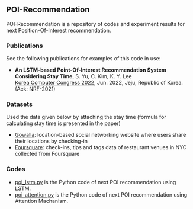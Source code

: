 ## POI-Recommendation
POI-Recommendation is a repository of codes and experiment results for next Position-Of-Interest recommendation.

### Publications
See the following publications for examples of this code in use:
 * **An LSTM-based Point-Of-Interest Recommendation System Considering Stay Time**, S. Yu, C. Kim, K. Y. Lee  
[Korea Computer Congress 2022](https://www.kiise.or.kr/conference/kcc/2022/), Jun. 2022, Jeju, Republic of Korea. (Ack: NRF-2021)

### Datasets  
Used the data given below by attaching the stay time (formula for calculating stay time is presented in the paper)
 * [Gowalla](https://snap.stanford.edu/data/loc-gowalla.html): location-based social networking website where users share their locations by checking-in  
 * [Foursquare](https://sites.google.com/site/yangdingqi/home/foursquare-dataset): check-ins, tips and tags data of restaurant venues in NYC collected from Foursquare  

### Codes
 * [poi_lstm.py](poi_lstm.py) is the Python code of next POI recommendation using LSTM.  
 * [poi_attention.py](poi_attention.py) is the Python code of next POI recommendation using Attention Machanism.  
